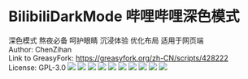 # BilibiliDarkMode 哔哩哔哩深色模式
深色模式 熬夜必备 呵护眼睛 沉浸体验 优化布局 适用于网页端  
Author: ChenZihan  
Link to GreasyFork: https://greasyfork.org/zh-CN/scripts/428222  
License: GPL-3.0
<img src="https://img12.360buyimg.com/ddimg/jfs/t1/182936/14/13958/2918715/60ec8879Ebbddd940/75be203896756415.png" border="0"/>
<img src="https://img13.360buyimg.com/ddimg/jfs/t1/37348/36/15423/1198105/60ec8850E5ae69ade/6d8d8656e45d7bd2.png" border="0"/>
<img src="https://img11.360buyimg.com/ddimg/jfs/t1/181110/9/13899/2219632/60ec885aE6183454f/acb1cb3f6d723921.png" border="0"/>
<img src="https://img14.360buyimg.com/ddimg/jfs/t1/40393/36/16440/1351663/60ec885bE957cbe7b/311d77c0c8dc3f1e.png" border="0"/>
<img src="https://img10.360buyimg.com/ddimg/jfs/t1/175840/6/19364/2125941/60ec8857E1d1081c2/03acf209bad07c33.png" border="0"/>
<img src="https://img10.360buyimg.com/ddimg/jfs/t1/196466/21/12840/2546462/60ec8869Ec0494d31/b5ba70d923d4c3a2.png" border="0"/>
<img src="https://img10.360buyimg.com/ddimg/jfs/t1/172113/12/19374/2363419/60ec8877Eda8fc905/acdb11e68c18145c.png" border="0"/>
<img src="https://img12.360buyimg.com/ddimg/jfs/t1/184249/29/13784/2016853/60ec8874E9305469f/5b91ecf3c593a897.png" border="0"/>
<img src="https://img14.360buyimg.com/ddimg/jfs/t1/177319/33/13988/2494501/60ec8865E6ac85301/c9ee38443b32a94f.png" border="0"/>
<img src="https://img10.360buyimg.com/ddimg/jfs/t1/183564/34/13655/2407374/60ec8863E170a099c/0405eb9802bfd24c.png" border="0"/>
